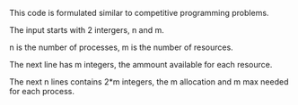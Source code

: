 This code is formulated similar to competitive programming problems.

The input starts with 2 intergers, n and m.

n is the number of processes, m is the number of resources.

The next line has m integers, the ammount available for each resource.

The next n lines contains 2*m integers, the m allocation and m max needed for each process.